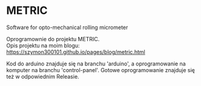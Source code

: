 # METRIC
Software for opto-mechanical rolling micrometer

Oprogramownie do projektu METRIC.  
Opis projektu na moim blogu:  
https://szymon300101.github.io/pages/blog/metric.html  

Kod do arduino znajduje się na branchu 'arduino', a oprogramowanie na komputer na branchu 'control-panel'. Gotowe oprogramowanie znajduje się też w odpowiednim Releasie.
